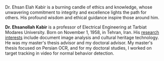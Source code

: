 Dr. Ehsan Elah Kabir is a burning candle of ethics and knowledge, whose unwavering commitment to integrity and excellence lights the path for others. His profound wisdom and ethical guidance inspire those around him.

**Dr. Ehsanollah Kabir** is a professor of Electrical Engineering at Tarbiat Modares University. Born on November 1, 1958, in Tehran, Iran. His [research interests](https://scholar.google.com/citations?user=FiD6uO8AAAAJ&hl=en) include document image analysis and cultural heritage technology. He was my master's thesis advisor and my doctoral advisor. My master's thesis focused on Persian OCR, and for my doctoral studies, I worked on target tracking in video for normal behavior detection.

